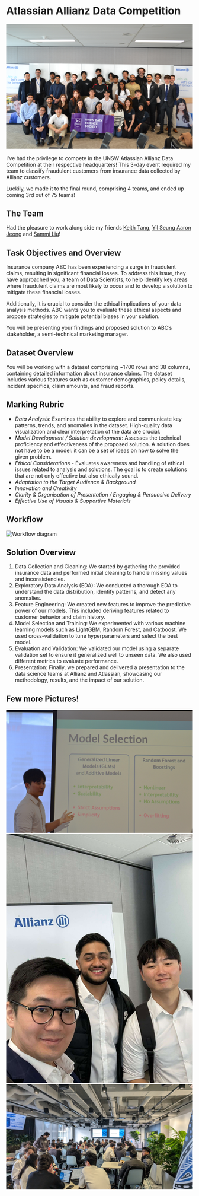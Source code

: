 # Atlassian Allianz Data Competition

<img src="/pictures/pic5.JPG" alt="Home Page Pictures">

I've had the privilege to compete in the UNSW Atlassian Allianz Data Competition at their respective headquarters! This 3-day event required my team to classify fraudulent customers from insurance data collected by Allianz customers.

Luckily, we made it to the final round, comprising 4 teams, and ended up coming 3rd out of 75 teams!

## The Team
Had the pleasure to work along side my friends [Keith Tang](https://www.linkedin.com/in/tzekwongtang/), [Yil Seung Aaron Jeong](https://www.linkedin.com/in/yil-seung-aaron-jeong-260123198/) and 
[Sammi Liu](https://www.linkedin.com/in/jiaying-sammi-liu/)! 

## Task Objectives and Overview

Insurance company ABC has been experiencing a surge in fraudulent claims, resulting in significant
financial losses. To address this issue, they have approached you, a team of Data Scientists, to help
identify key areas where fraudulent claims are most likely to occur and to develop a solution to
mitigate these financial losses.

Additionally, it is crucial to consider the ethical implications of your data analysis methods. ABC wants
you to evaluate these ethical aspects and propose strategies to mitigate potential biases in your
solution.

You will be presenting your findings and proposed solution to ABC’s stakeholder, a semi-technical
marketing manager.

## Dataset Overview 

You will be working with a dataset comprising ~1700 rows and 38 columns, containing detailed information
about insurance claims. The dataset includes various features such as customer demographics, policy
details, incident specifics, claim amounts, and fraud reports.

## Marking Rubric

- *Data Analysis*: Examines the ability to explore and communicate key patterns, trends, and anomalies in the dataset. High-quality data visualization and clear interpretation of the data are crucial.
- *Model Development / Solution development*: Assesses the technical proficiency and effectiveness of the proposed solution. A solution does not have to be a model: it can be a set of ideas on how to solve the given problem.
- *Ethical Considerations* - Evaluates awareness and handling of ethical issues related to analysis and solutions. The goal is to create solutions that are not only effective but also ethically sound.
- *Adaptation to the Target Audience & Background*
- *Innovation and Creativity*
- *Clarity & Organisation of Presentation / Engaging & Persuasive Delivery*
- *Effective Use of Visuals & Supportive Materials*

## Workflow

<img src="/workflow/datasoc-workflow.png" alt="Workflow diagram">

## Solution Overview

1. Data Collection and Cleaning: We started by gathering the provided insurance data and performed initial cleaning to handle missing values and inconsistencies.
2. Exploratory Data Analysis (EDA): We conducted a thorough EDA to understand the data distribution, identify patterns, and detect any anomalies.
2. Feature Engineering: We created new features to improve the predictive power of our models. This included deriving features related to customer behavior and claim history.
3. Model Selection and Training: We experimented with various machine learning models such as LightGBM, Random Forest, and Catboost. We used cross-validation to tune hyperparameters and select the best model.
4. Evaluation and Validation: We validated our model using a separate validation set to ensure it generalized well to unseen data. We also used different metrics to evaluate performance.
5. Presentation: Finally, we prepared and delivered a presentation to the data science teams at Allianz and Atlassian, showcasing our methodology, results, and the impact of our solution.


## Few more Pictures!

<img src="/pictures/pic1.JPG" alt="Home Page Pictures">

<img src="/pictures/pic6.jpg" alt="Home Page Pictures">

<img src="/pictures/pic3.jpg" alt="Home Page Pictures">
